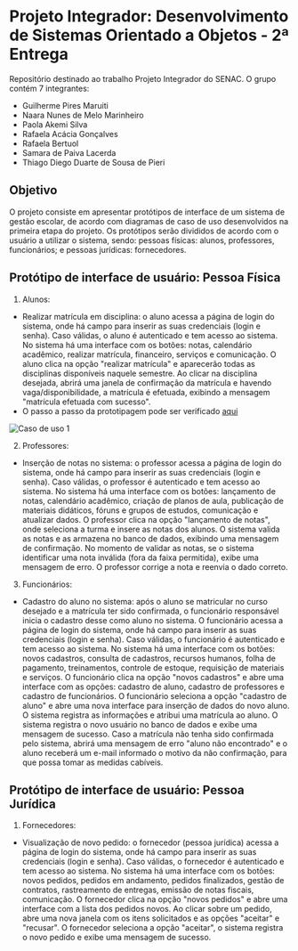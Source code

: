 # Projeto Integrador: Desenvolvimento de Sistemas Orientado a Objetos - 2ª Entrega
Repositório destinado ao trabalho Projeto Integrador do SENAC. O grupo contém 7 integrantes:

- Guilherme Pires Maruiti
- Naara Nunes de Melo Marinheiro 
- Paola Akemi Silva
- Rafaela Acácia Gonçalves
- Rafaela Bertuol
- Samara de Paiva Lacerda
- Thiago Diego Duarte de Sousa de Pieri

## Objetivo
O projeto consiste em apresentar protótipos de interface de um sistema de gestão escolar, de acordo com diagramas de caso de uso desenvolvidos na primeira etapa do projeto. Os protótipos serão divididos de acordo com o usuário a utilizar o sistema, sendo: pessoas físicas: alunos, professores, funcionários; e pessoas jurídicas: fornecedores.

## Protótipo de interface de usuário: Pessoa Física
1) Alunos:
- Realizar matrícula em disciplina: o aluno acessa a página de login do sistema, onde há campo para inserir as suas credenciais (login e senha). Caso válidas, o aluno é autenticado e tem acesso ao sistema. No sistema há uma interface com os botões: notas, calendário acadêmico, realizar matrícula, financeiro, serviços e comunicação. O aluno clica na opção "realizar matrícula" e aparecerão todas as disciplinas disponíveis naquele semestre. Ao clicar na disciplina desejada, abrirá uma janela de confirmação da matrícula e havendo vaga/disponibilidade, a matrícula é efetuada, exibindo a mensagem "matrícula efetuada com sucesso".
- O passo a passo da prototipagem pode ser verificado [aqui](https://github.com/rafabertuol/pisegundaentrega/blob/b80c91d384c78966f059cffae45b645a821ae8f6/Prototipagem.md)
  
![Caso de uso 1](https://github.com/rafabertuol/pisegundaentrega/blob/317b2cbfbfa3a6e7426efd5004d0dd4db379601d/Caso%20de%20uso%201%20-%20Fazer%20login.png)

2) Professores:
- Inserção de notas no sistema: o professor acessa a página de login do sistema, onde há campo para inserir as suas credenciais (login e senha). Caso válidas, o professor é autenticado e tem acesso ao sistema. No sistema há uma interface com os botões: lançamento de notas, calendário acadêmico, criação de planos de aula, publicação de materiais didáticos, fóruns e grupos de estudos, comunicação e atualizar dados. O professor clica na opção "lançamento de notas", onde seleciona a turma e insere as notas dos alunos. O sistema valida as notas e as armazena no banco de dados, exibindo uma mensagem de confirmação. No momento de validar as notas, se o sistema identificar uma nota inválida (fora da faixa permitida), exibe uma mensagem de erro. O professor corrige a nota e reenvia o dado correto.

3) Funcionários:
- Cadastro do aluno no sistema: após o aluno se matricular no curso desejado e a matrícula ter sido confirmada, o funcionário responsável inicia o cadastro desse como aluno no sistema. O funcionário acessa a página de login do sistema, onde há campo para inserir as suas credenciais (login e senha). Caso válidas, o funcionário é autenticado e tem acesso ao sistema. No sistema há uma interface com os botões: novos cadastros, consulta de cadastros, recursos humanos, folha de pagamento, treinamentos, controle de estoque, requisição de materiais e serviços. O funcionário clica na opção "novos cadastros" e abre uma interface com as opções: cadastro de aluno, cadastro de professores e cadastro de funcionários. O funcionário seleciona a opção "cadastro de aluno" e abre uma nova interface para inserção de dados do novo aluno. O sistema registra as informações e atribui uma matrícula ao aluno. O sistema registra o novo usuário no banco de dados e exibe uma mensagem de sucesso. Caso a matrícula não tenha sido confirmada pelo sistema, abrirá uma mensagem de erro "aluno não encontrado" e o aluno receberá um e-mail informado o motivo da não confirmação, para que possa tomar as medidas cabíveis. 

## Protótipo de interface de usuário: Pessoa Jurídica
1) Fornecedores:
- Visualização de novo pedido: o fornecedor (pessoa jurídica) acessa a página de login do sistema, onde há campo para inserir as suas credenciais (login e senha). Caso válidas, o fornecedor é autenticado e tem acesso ao sistema. No sistema há uma interface com os botões: novos pedidos, pedidos em andamento, pedidos finalizados, gestão de contratos, rastreamento de entregas, emissão de notas fiscais, comunicação. O fornecedor clica na opção "novos pedidos" e abre uma interface com a lista dos pedidos novos. Ao clicar sobre um pedido, abre uma nova janela com os itens solicitados e as opções "aceitar" e "recusar". O fornecedor seleciona a opção "aceitar", o sistema registra o novo pedido e exibe uma mensagem de sucesso.





